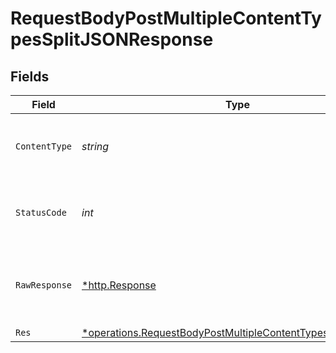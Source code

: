 # RequestBodyPostMultipleContentTypesSplitJSONResponse


## Fields

| Field                                                                                                                                     | Type                                                                                                                                      | Required                                                                                                                                  | Description                                                                                                                               |
| ----------------------------------------------------------------------------------------------------------------------------------------- | ----------------------------------------------------------------------------------------------------------------------------------------- | ----------------------------------------------------------------------------------------------------------------------------------------- | ----------------------------------------------------------------------------------------------------------------------------------------- |
| `ContentType`                                                                                                                             | *string*                                                                                                                                  | :heavy_check_mark:                                                                                                                        | HTTP response content type for this operation                                                                                             |
| `StatusCode`                                                                                                                              | *int*                                                                                                                                     | :heavy_check_mark:                                                                                                                        | HTTP response status code for this operation                                                                                              |
| `RawResponse`                                                                                                                             | [*http.Response](https://pkg.go.dev/net/http#Response)                                                                                    | :heavy_minus_sign:                                                                                                                        | Raw HTTP response; suitable for custom response parsing                                                                                   |
| `Res`                                                                                                                                     | [*operations.RequestBodyPostMultipleContentTypesSplitJSONRes](../../models/operations/requestbodypostmultiplecontenttypessplitjsonres.md) | :heavy_minus_sign:                                                                                                                        | OK                                                                                                                                        |
